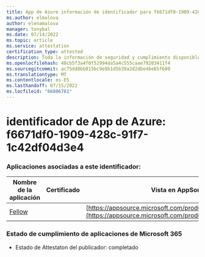 ```yaml
---
title: App de Azure información de identificador para f6671df0-1909-428c-91f7-1c42df04d3e4
ms.author: elmalova
author: elenamalova
manager: tonybal
ms.date: 07/14/2022
ms.topic: article
ms.service: attestation
certification_type: attested
description: Toda la información de seguridad y cumplimiento disponible para f6671df0-1909-428c-91f7-1c42df04d3e4.
ms.openlocfilehash: 48cb5f3a4f0f52994da5a4c555caae79203411f4
ms.sourcegitcommit: ac75dd8bb815bc9e8b1d5b39a2d2dbe46e65f680
ms.translationtype: MT
ms.contentlocale: es-ES
ms.lasthandoff: 07/15/2022
ms.locfileid: "66806781"
---
```

# <a name="azure-app-id-f6671df0-1909-428c-91f7-1c42df04d3e4"></a>identificador de App de Azure: f6671df0-1909-428c-91f7-1c42df04d3e4


### <a name="apps-associated-with-this-id"></a>Aplicaciones asociadas a este identificador:
| **Nombre de la aplicación** | **Certificado** | **Vista en AppSource** |
|--------------|---------------|-----------------------|
| [Fellow](../forward/WA200002576.md) |  | [https://appsource.microsoft.com/product/office/WA200002576](https://appsource.microsoft.com/product/office/WA200002576) |

### <a name="microsoft-365-app-compliance-status"></a>Estado de cumplimiento de aplicaciones de Microsoft 365
- Estado de Attestaton del publicador: completado
